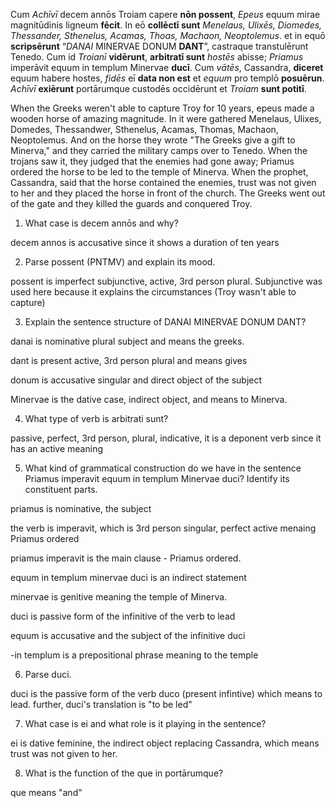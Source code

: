 Cum *Achīvī* decem annōs Troiam capere **nōn possent**, *Epeus* equum mirae magnitūdinis ligneum **fēcit**.
In eō **collēctī sunt** *Menelaus, Ulixēs, Diomedes, Thessander, Sthenelus, Acamas, Thoas, Machaon, Neoptolemus*.
et in equō **scripsērunt** “*DANAI* MINERVAE DONUM **DANT**”, castraque transtulērunt Tenedo.
Cum id *Troianī* **vidērunt**, **arbitratī sunt** *hostēs* abisse;
*Priamus* imperāvit equum in templum Minervae **ducī**.
Cum *vātēs*, Cassandra, **diceret** equum habere hostes, *fidēs* eī **data non est** et *equum* pro templō **posuērun**.
*Achīvī* **exiērunt** portārumque custodēs occidērunt et *Troiam* **sunt potitī**.

When the Greeks weren't able to capture Troy for 10 years,
epeus made a wooden horse of amazing magnitude.
In it were gathered Menelaus, Ulixes, Domedes, Thessandwer, Sthenelus, Acamas, Thomas, Machaon, Neoptolemus.
And on the horse they wrote "The Greeks give a gift to Minerva," and they carried the military camps over to Tenedo.
When the trojans saw it, they judged that the enemies had gone away;
Priamus ordered the horse to be led to the temple of Minerva.
When the prophet, Cassandra, said that the horse contained the enemies,
 trust was not given to her and they placed the horse in front of the church.
The Greeks went out of the gate
and they killed the guards and conquered Troy. 

1. What case is decem annōs and why?

decem annos is accusative since it shows a duration of ten years

2. Parse possent (PNTMV) and explain its mood.

possent is imperfect subjunctive, active, 3rd person plural. Subjunctive was used here because it explains the circumstances (Troy wasn't able to capture)

3. Explain the sentence structure of DANAI MINERVAE DONUM DANT?

danai is nominative plural subject and means the greeks. 

dant is present active, 3rd person plural and means gives

donum is accusative singular and direct object of the subject

Minervae is the dative case, indirect object, and means to Minerva. 

4. What type of verb is arbitrati sunt?

passive, perfect, 3rd person, plural, indicative, it is a deponent verb since it has an active meaning

5. What kind of grammatical construction do we have in the sentence Priamus imperavit equum in templum Minervae duci? Identify its constituent parts.

priamus is nominative, the subject

the verb is imperavit, which is 3rd person singular, perfect active menaing Priamus ordered

priamus imperavit is the main clause - Priamus ordered. 

equum in templum minervae duci is an indirect statement
    
   minervae is genitive meaning the temple of Minerva.
   
   duci is passive form of the infinitive of the verb to lead
   
   equum is accusative and the subject of the infinitive duci
   
   -in templum is a prepositional phrase meaning to the temple

6. Parse duci.

duci is the passive form of the verb duco (present infintive) which means to lead. further, duci's translation is "to be led"

7. What case is ei and what role is it playing in the sentence?

ei is dative feminine, the indirect object replacing Cassandra, which means trust was not given to her. 

8. What is the function of the que in portārumque?

que means "and"
